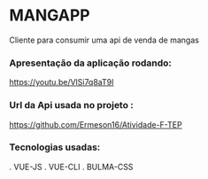 # MANGAPP
Cliente para consumir uma api de venda de mangas

### Apresentação da aplicação rodando:
https://youtu.be/VlSi7q8aT9I

### Url da Api usada no projeto :
https://github.com/Ermeson16/Atividade-F-TEP

### Tecnologias usadas:
. VUE-JS
. VUE-CLI
. BULMA-CSS


